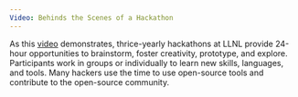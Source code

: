 ```yaml
---
Video: Behinds the Scenes of a Hackathon
---
```


As this [video](https://youtu.be/Oo207nA5mbo) demonstrates, thrice-yearly hackathons at LLNL provide 24-hour opportunities to brainstorm, foster creativity, prototype, and explore. Participants work in groups or individually to learn new skills, languages, and tools. Many hackers use the time to use open-source tools and contribute to the open-source community.